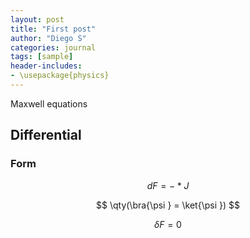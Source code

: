 ```yaml
---
layout: post
title: "First post"
author: "Diego S"
categories: journal
tags: [sample]
header-includes:
- \usepackage{physics}
---
```


Maxwell equations

## Differential

### Form

$$ dF=-*J $$

$$ \qty(\bra{\psi } = \ket{\psi })  $$

$$ \delta F = 0$$
